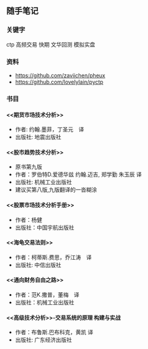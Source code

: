 随手笔记
----------

### 关键字
ctp
高频交易
快期
文华回测 模拟实盘

### 资料
* https://github.com/zaviichen/pheux
* https://github.com/lovelylain/pyctp

### 书目
#### <<期货市场技术分析>>
* 作者: 约翰.墨菲，丁圣元　译
* 出版社: 地震出版社

#### <<股市趋势技术分析>>
* 原书第九版
* 作者：罗伯特D.爱德华兹 约翰.迈吉, 郑学勤 朱玉辰 译
* 出版社: 机械工业出版社
* 建议买第八版,九版翻译的一沓糊涂

#### <<股票市场技术分析手册>>
* 作者：杨健
* 出版社：中国宇航出版社

#### <<海龟交易法则>>
* 作者：柯蒂斯.费思，乔江涛　译
* 出版社: 中信出版社

                                                                                
#### <<通向财务自由之路>>
* 作者：范K.撒普，董梅　译
* 出版社：机械工业出版社

#### <<高级技术分析>>-交易系统的原理 构建与实战
* 作者：布鲁斯.巴布科克，黄凯 译
* 出版社: 广东经济出版社



